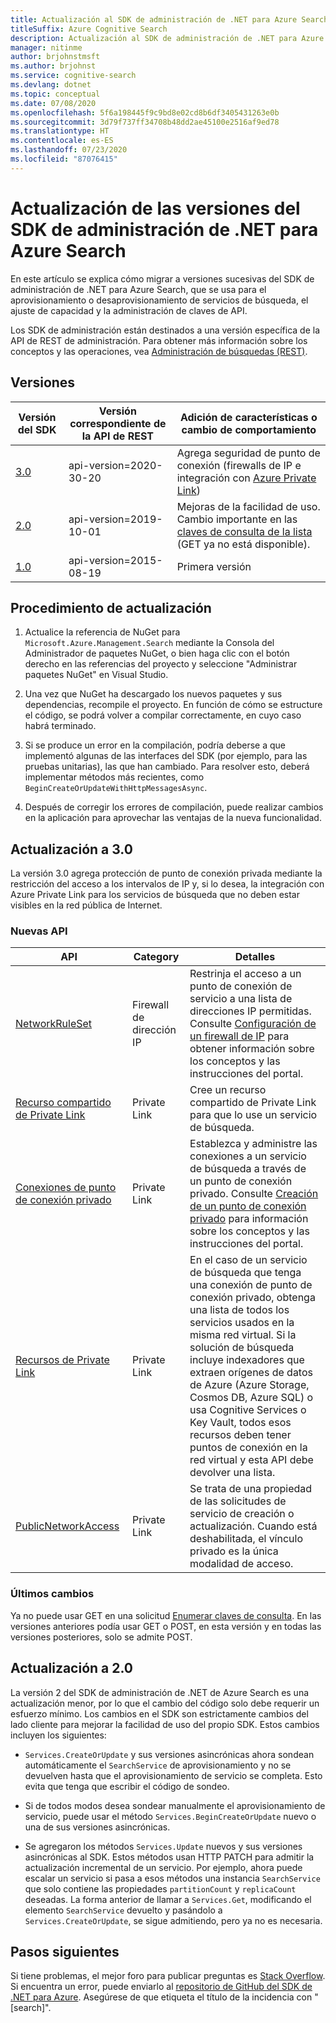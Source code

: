 ```yaml
---
title: Actualización al SDK de administración de .NET para Azure Search
titleSuffix: Azure Cognitive Search
description: Actualización al SDK de administración de .NET para Azure Search desde versiones anteriores. Obtenga información sobre las nuevas características y los cambios de código necesarios para la migración.
manager: nitinme
author: brjohnstmsft
ms.author: brjohnst
ms.service: cognitive-search
ms.devlang: dotnet
ms.topic: conceptual
ms.date: 07/08/2020
ms.openlocfilehash: 5f6a198445f9c9bd8e02cd8b6df3405431263e0b
ms.sourcegitcommit: 3d79f737ff34708b48dd2ae45100e2516af9ed78
ms.translationtype: HT
ms.contentlocale: es-ES
ms.lasthandoff: 07/23/2020
ms.locfileid: "87076415"
---
```

# <a name="upgrading-versions-of-the-azure-search-net-management-sdk"></a>Actualización de las versiones del SDK de administración de .NET para Azure Search

En este artículo se explica cómo migrar a versiones sucesivas del SDK de administración de .NET para Azure Search, que se usa para el aprovisionamiento o desaprovisionamiento de servicios de búsqueda, el ajuste de capacidad y la administración de claves de API.

Los SDK de administración están destinados a una versión específica de la API de REST de administración. Para obtener más información sobre los conceptos y las operaciones, vea [Administración de búsquedas (REST)](https://docs.microsoft.com/rest/api/searchmanagement/).

## <a name="versions"></a>Versiones

| Versión del SDK | Versión correspondiente de la API de REST | Adición de características o cambio de comportamiento |
|-------------|--------------------------------|-------------------------------------|
| [3.0](https://www.nuget.org/packages/Microsoft.Azure.Management.Search/3.0.0) | api-version=2020-30-20 | Agrega seguridad de punto de conexión (firewalls de IP e integración con [Azure Private Link](../private-link/private-endpoint-overview.md)) |
| [2.0](https://www.nuget.org/packages/Microsoft.Azure.Management.Search/2.0.0) | api-version=2019-10-01 | Mejoras de la facilidad de uso. Cambio importante en las [claves de consulta de la lista](https://docs.microsoft.com/rest/api/searchmanagement/querykeys/listbysearchservice) (GET ya no está disponible). |
| [1.0](https://www.nuget.org/packages/Microsoft.Azure.Management.Search/1.0.1) | api-version=2015-08-19  | Primera versión |

## <a name="how-to-upgrade"></a>Procedimiento de actualización

1. Actualice la referencia de NuGet para `Microsoft.Azure.Management.Search` mediante la Consola del Administrador de paquetes NuGet, o bien haga clic con el botón derecho en las referencias del proyecto y seleccione "Administrar paquetes NuGet" en Visual Studio.

1. Una vez que NuGet ha descargado los nuevos paquetes y sus dependencias, recompile el proyecto. En función de cómo se estructure el código, se podrá volver a compilar correctamente, en cuyo caso habrá terminado.

1. Si se produce un error en la compilación, podría deberse a que implementó algunas de las interfaces del SDK (por ejemplo, para las pruebas unitarias), las que han cambiado. Para resolver esto, deberá implementar métodos más recientes, como `BeginCreateOrUpdateWithHttpMessagesAsync`.

1. Después de corregir los errores de compilación, puede realizar cambios en la aplicación para aprovechar las ventajas de la nueva funcionalidad. 

## <a name="upgrade-to-30"></a>Actualización a 3.0

La versión 3.0 agrega protección de punto de conexión privada mediante la restricción del acceso a los intervalos de IP y, si lo desea, la integración con Azure Private Link para los servicios de búsqueda que no deben estar visibles en la red pública de Internet.

### <a name="new-apis"></a>Nuevas API

| API | Category| Detalles |
|-----|--------|------------------|
| [NetworkRuleSet](https://docs.microsoft.com/rest/api/searchmanagement/services/createorupdate#networkruleset) | Firewall de dirección IP | Restrinja el acceso a un punto de conexión de servicio a una lista de direcciones IP permitidas. Consulte [Configuración de un firewall de IP](service-configure-firewall.md) para obtener información sobre los conceptos y las instrucciones del portal. |
| [Recurso compartido de Private Link](https://docs.microsoft.com/rest/api/searchmanagement/sharedprivatelinkresources) | Private Link | Cree un recurso compartido de Private Link para que lo use un servicio de búsqueda.  |
| [Conexiones de punto de conexión privado](https://docs.microsoft.com/rest/api/searchmanagement/privateendpointconnections) | Private Link | Establezca y administre las conexiones a un servicio de búsqueda a través de un punto de conexión privado. Consulte [Creación de un punto de conexión privado](service-create-private-endpoint.md) para información sobre los conceptos y las instrucciones del portal.|
| [Recursos de Private Link](https://docs.microsoft.com/rest/api/searchmanagement/privatelinkresources/) | Private Link | En el caso de un servicio de búsqueda que tenga una conexión de punto de conexión privado, obtenga una lista de todos los servicios usados en la misma red virtual. Si la solución de búsqueda incluye indexadores que extraen orígenes de datos de Azure (Azure Storage, Cosmos DB, Azure SQL) o usa Cognitive Services o Key Vault, todos esos recursos deben tener puntos de conexión en la red virtual y esta API debe devolver una lista. |
| [PublicNetworkAccess](https://docs.microsoft.com/rest/api/searchmanagement/services/createorupdate#publicnetworkaccess)| Private Link | Se trata de una propiedad de las solicitudes de servicio de creación o actualización. Cuando está deshabilitada, el vínculo privado es la única modalidad de acceso. |

### <a name="breaking-changes"></a>Últimos cambios

Ya no puede usar GET en una solicitud [Enumerar claves de consulta](https://docs.microsoft.com/rest/api/searchmanagement/querykeys/listbysearchservice). En las versiones anteriores podía usar GET o POST, en esta versión y en todas las versiones posteriores, solo se admite POST. 

## <a name="upgrade-to-20"></a>Actualización a 2.0

La versión 2 del SDK de administración de .NET de Azure Search es una actualización menor, por lo que el cambio del código solo debe requerir un esfuerzo mínimo. Los cambios en el SDK son estrictamente cambios del lado cliente para mejorar la facilidad de uso del propio SDK. Estos cambios incluyen los siguientes:

* `Services.CreateOrUpdate` y sus versiones asincrónicas ahora sondean automáticamente el `SearchService` de aprovisionamiento y no se devuelven hasta que el aprovisionamiento de servicio se completa. Esto evita que tenga que escribir el código de sondeo.

* Si de todos modos desea sondear manualmente el aprovisionamiento de servicio, puede usar el método `Services.BeginCreateOrUpdate` nuevo o una de sus versiones asincrónicas.

* Se agregaron los métodos `Services.Update` nuevos y sus versiones asincrónicas al SDK. Estos métodos usan HTTP PATCH para admitir la actualización incremental de un servicio. Por ejemplo, ahora puede escalar un servicio si pasa a esos métodos una instancia `SearchService` que solo contiene las propiedades `partitionCount` y `replicaCount` deseadas. La forma anterior de llamar a `Services.Get`, modificando el elemento `SearchService` devuelto y pasándolo a `Services.CreateOrUpdate`, se sigue admitiendo, pero ya no es necesaria. 

## <a name="next-steps"></a>Pasos siguientes

Si tiene problemas, el mejor foro para publicar preguntas es [Stack Overflow](https://stackoverflow.com/questions/tagged/azure-cognitive-search?tab=Newest). Si encuentra un error, puede enviarlo al [repositorio de GitHub del SDK de .NET para Azure](https://github.com/Azure/azure-sdk-for-net/issues). Asegúrese de que etiqueta el título de la incidencia con "[search]".

